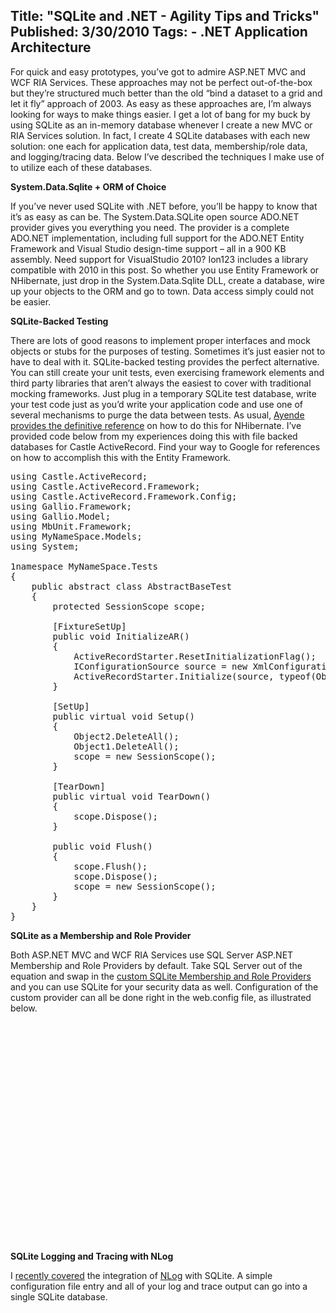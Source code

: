 Title: "SQLite and .NET - Agility Tips and Tricks"
Published: 3/30/2010
Tags:
    - .NET Application Architecture
---
For quick and easy prototypes, you’ve got to admire ASP.NET MVC and WCF RIA Services. These approaches may not be perfect out-of-the-box but they’re structured much better than the old “bind a dataset to a grid and let it fly” approach of 2003. As easy as these approaches are, I’m always looking for ways to make things easier. I get a lot of bang for my buck by using SQLite as an in-memory database whenever I create a new MVC or RIA Services solution. In fact, I create 4 SQLite databases with each new solution: one each for application data, test data, membership/role data, and logging/tracing data. Below I’ve described the techniques I make use of to utilize each of these databases.

**System.Data.Sqlite + ORM of Choice**

If you’ve never used SQLite with .NET before, you’ll be happy to know that it’s as easy as can be. The System.Data.SQLite open source ADO.NET provider gives you everything you need. The provider is a complete ADO.NET implementation, including full support for the ADO.NET Entity Framework and Visual Studio design-time support – all in a 900 KB assembly. Need support for VisualStudio 2010? Ion123 includes a library compatible with 2010 in this post. So whether you use Entity Framework or NHibernate, just drop in the System.Data.Sqlite DLL, create a database, wire up your objects to the ORM and go to town. Data access simply could not be easier.

**SQLite-Backed Testing**

There are lots of good reasons to implement proper interfaces and mock objects or stubs for the purposes of testing. Sometimes it’s just easier not to have to deal with it. SQLite-backed testing provides the perfect alternative. You can still create your unit tests, even exercising framework elements and third party libraries that aren’t always the easiest to cover with traditional mocking frameworks. Just plug in a temporary SQLite test database, write your test code just as you’d write your application code and use one of several mechanisms to purge the data between tests. As usual, [Ayende provides the definitive reference](https://ayende.com/blog/1772/unit-testing-with-nhibernate-active-record) on how to do this for NHibernate. I’ve provided code below from my experiences doing this with file backed databases for Castle ActiveRecord. Find your way to Google for references on how to accomplish this with the Entity Framework.

<pre data-enlighter-language="csharp">
using Castle.ActiveRecord;
using Castle.ActiveRecord.Framework;
using Castle.ActiveRecord.Framework.Config;
using Gallio.Framework;
using Gallio.Model;
using MbUnit.Framework;
using MyNameSpace.Models;
using System;

1namespace MyNameSpace.Tests
{
    public abstract class AbstractBaseTest
    {
        protected SessionScope scope;
	 
        [FixtureSetUp]
        public void InitializeAR()
        {
	        ActiveRecordStarter.ResetInitializationFlag();
	        IConfigurationSource source = new XmlConfigurationSource("TestConfig.xml");
	        ActiveRecordStarter.Initialize(source, typeof(Object1), typeof(Object2));
        }

	    [SetUp]
        public virtual void Setup()
        {
            Object2.DeleteAll();
            Object1.DeleteAll();
            scope = new SessionScope();
        }
	 
        [TearDown]
        public virtual void TearDown()
        {
            scope.Dispose();
        }
	 
        public void Flush()
        {
            scope.Flush();
            scope.Dispose();
            scope = new SessionScope();
        }
    }
}
</pre>

**SQLite as a Membership and Role Provider**

Both ASP.NET MVC and WCF RIA Services use SQL Server ASP.NET Membership and Role Providers by default. Take SQL Server out of the equation and swap in the [custom SQLite Membership and Role Providers](http://www.nullskull.com/articles/20051119.asp) and you can use SQLite for your security data as well. Configuration of the custom provider can all be done right in the web.config file, as illustrated below.

<pre data-enlighter-language="xml">
<configuration>
    <connectionStrings>
        <add name="MembershipConnection" connectionString="Data Source=C:ProjectsDatabasesMyApp_Membership.s3db;Version=3;"/>
    </connectionStrings>
    <system.web>
        <authentication mode="Forms">
            <forms loginUrl="~/Account/LogOn"/>
	    </authentication>
	    <membership defaultProvider="SQLiteMembershipProvider" userIsOnlineTimeWindow="15">
	        <providers>
                <clear/>
                <add name="SQLiteMembershipProvider" type="MyNameSpace.Web.Helpers.SqliteMembershipProvider" connectionStringName="MembershipConnection" applicationName="MyApplication" enablePasswordRetrieval="false" enablePasswordReset="true" requiresQuestionAndAnswer="false" requiresUniqueEmail="true" passwordFormat="Hashed" writeExceptionsToEventLog="true"/>
            </providers>
        </membership>
        <roleManager defaultProvider="SQLiteRoleProvider" enabled="true" cacheRolesInCookie="true" cookieName=".ASPROLES" cookieTimeout="30" cookiePath="/" cookieRequireSSL="false" cookieSlidingExpiration="true" cookieProtection="All">
            <providers>
	            <clear/>
	            <add name="SQLiteRoleProvider" type="MyNameSpace.Web.Helpers.SQLiteRoleProvider" connectionStringName="MembershipConnection" applicationName="MyApplication" writeExceptionsToEventLog="true"/>
            </providers>
        </roleManager>
    </system.web>
</configuration>
</pre>
**SQLite Logging and Tracing with NLog**

I [recently covered](/2010/03/logging-to-sqlite-with-nlog) the integration of [NLog](http://nlog-project.org/archives/) with SQLite. A simple configuration file entry and all of your log and trace output can go into a single SQLite database.